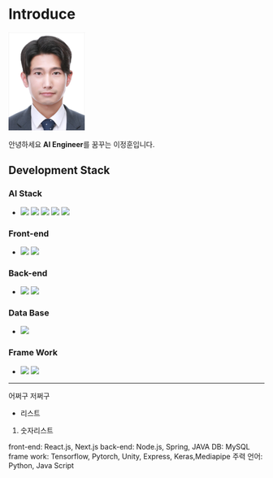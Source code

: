 # Introduce 
 <img src="./01.jpg" style="width:150px">

안녕하세요 <strong>AI Engineer</strong>를 꿈꾸는 이정훈입니다. 
## Development Stack

### <strong>AI Stack</strong> 
- <img src="https://img.shields.io/badge/Python-3776AB?style=for-the-badge&logo=Python&logoColor=white">
  <img src="https://img.shields.io/badge/Pytorch-EE4C2C?style=for-the-badge&logo=Pytorch&logoColor=white">
  <img src="https://img.shields.io/badge/Tensorflow-FF6F00?style=for-the-badge&logo=Tensorflow&logoColor=white">
  <img src="https://img.shields.io/badge/Keras-D00000?style=for-the-badge&logo=Keras&logoColor=white">
  <img src="https://mediapipe.dev/images/mediapipe_small.png" style="width: 150px" >
  
  
 ### <strong>Front-end</strong>  
- <img src="https://img.shields.io/badge/React-61DAFB?style=for-the-badge&logo=React&logoColor=white">
  <img src="https://img.shields.io/badge/Next-000000?style=for-the-badge&logo=Next.js&logoColor=white">
### <strong>Back-end</strong> 
- <img src="https://img.shields.io/badge/Spring Boot-6DB33F?style=for-the-badge&logo=Springboot&logoColor=white">
  <img src="https://img.shields.io/badge/Node.js-339933?style=for-the-badge&logo=Node.js&logoColor=white">
### <strong>Data Base</strong> 
- <img src="https://img.shields.io/badge/MySQL-4479A1?style=for-the-badge&logo=Mysql&logoColor=white">
### <strong>Frame Work</strong> 
- <img src="https://img.shields.io/badge/Unity-000000?style=for-the-badge&logo=Unity&logoColor=white">
  <img src="https://img.shields.io/badge/Express-000000?style=for-the-badge&logo=Express&logoColor=white">


---

어쩌구 저쩌구 

- 리스트 

1. 숫자리스트

front-end: React.js, Next.js
back-end: Node.js, Spring, JAVA
DB: MySQL
frame work: Tensorflow, Pytorch, Unity, Express, Keras,Mediapipe
주력 언어: Python, Java Script

